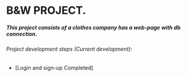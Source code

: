 # B&W PROJECT.

##### This project consists of a clothes company has a web-page with db connection.

###### Project development steps (Current development):

* [Login and sign-up Completed] 